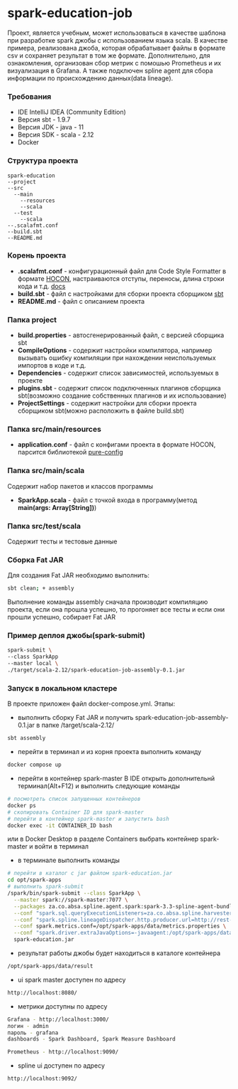 # spark-education-job

Проект, является учебным, может использоваться в качестве шаблона при разработке spark джобы с использованием языка scala.
В качестве примера, реализована джоба, которая обрабатывает файлы в формате csv и сохраняет результат в том же формате.
Дополнительно, для ознакомления, организован сбор метрик с помошью Prometheus и их визуализация в Grafana. 
А также подключен spline agent для сбора информации по происхождению данных(data lineage).

### Требования
- IDE IntelliJ IDEA (Community Edition)
- Версия sbt - 1.9.7
- Версия JDK - java - 11
- Версия SDK - scala - 2.12
- Docker

### Структура проекта
```
spark-education
--project
--src
  --main
    --resources
    --scala
  --test
    --scala
--.scalafmt.conf
--build.sbt
--README.md
```

### Корень проекта

- __.scalafmt.conf__ - конфигурационный файл для Code Style Formatter в формате [HOCON](https://github.com/lightbend/config/blob/main/HOCON.md?ysclid=lp7zgn5hwp638385798), настраиваются отступы, переносы, длина строки кода и т.д. [docs](https://scalameta.org/scalafmt/docs/configuration.html)
- __build.sbt__ - файл с настройками для сборки проекта сборщиком [sbt](https://scalameta.org/scalafmt/docs/configuration.html)
- __README.md__ - файл с описанием проекта

### Папка project

- __build.properties__ - автосгенерированный файл, с версией сборщика sbt
- __CompileOptions__ - содержит настройки компилятора, например вызывать ошибку компиляции при нахождении неиспользуемых импортов в коде и т.д.
- __Dependencies__ - содержит список зависимостей, используемых в проекте
- __plugins.sbt__ - содержит список подключенных плагинов сборщика sbt(возможно создание собственных плагинов и их использование)
- __ProjectSettings__ - содержит настройки для сборки проекта сборщиком sbt(можно расположить в файле build.sbt)

### Папка src/main/resources

- __application.conf__ - файл с конфигами проекта в формате HOCON, парсится библиотекой [pure-config](https://pureconfig.github.io/docs/)

### Папка src/main/scala

Содержит набор пакетов и классов программы

- __SparkApp.scala__ - файл с точкой входа в программу(метод __main(args: Array[String])__)

### Папка src/test/scala

Содержит тесты и тестовые данные

### Сборка Fat JAR

Для создания Fat JAR необходимо выполнить:
```bash
sbt clean; + assembly
```
Выполнение команды assembly сначала производит компиляцию проекта, если она прошла успешно, то прогоняет все тесты и если они прошли успешно, собирает Fat JAR 

### Пример деплоя джобы(spark-submit)

```bash
spark-submit \
--class SparkApp
--master local \
./target/scala-2.12/spark-education-job-assembly-0.1.jar
```

### Запуск в локальном кластере

В проекте приложен файл docker-compose.yml.
Этапы:
- выполнить сборку Fat JAR и получить spark-education-job-assembly-0.1.jar в папке /target/scala-2.12/
```bash
sbt assembly
```
- перейти в терминал и из корня проекта выполнить команду
```bash
docker compose up
```
- перейти в контейнер spark-master 
  В IDE открыть дополнительнй терминал(Alt+F12) и выполнить следующие команды
```bash
# посмотреть список запущенных контейнеров
docker ps
# скопировать Container ID для spark-master
# перейти в контейнер spark-master и запустить bash
docker exec -it CONTAINER_ID bash
```
 или в Docker Desktop в разделе Containers выбрать контейнер spark-master и войти в терминал
- в терминале выполнить команды
```bash
# перейти в каталог с jar файлом spark-education.jar
cd opt/spark-apps
# выполнить spark-submit
/spark/bin/spark-submit --class SparkApp \
  --master spark://spark-master:7077 \
  --packages za.co.absa.spline.agent.spark:spark-3.3-spline-agent-bundle_2.12:2.0.0 \
  --conf "spark.sql.queryExecutionListeners=za.co.absa.spline.harvester.listener.SplineQueryExecutionListener" \
  --conf "spark.spline.lineageDispatcher.http.producer.url=http://rest-server:8080/producer" \
  --conf spark.metrics.conf=/opt/spark-apps/data/metrics.properties \
  --conf "spark.driver.extraJavaOptions=-javaagent:/opt/spark-apps/data/jmx_prometheus_javaagent-0.19.0.jar=9208:/opt/spark-apps/data/jmx-exporter.yml" \
  spark-education.jar
```
- результат работы джобы будет находиться в каталоге контейнера
```bash
/opt/spark-apps/data/result
```
- ui spark master доступен по адресу
```bash
http://localhost:8080/
```
- метрики доступны по адресу
```bash
Grafana - http://localhost:3000/ 
логин - admin
пароль - grafana
dashboards - Spark Dashboard, Spark Measure Dashboard

Prometheus - http://localhost:9090/
```

- spline ui доступен по адресу
```bash
http://localhost:9092/
```